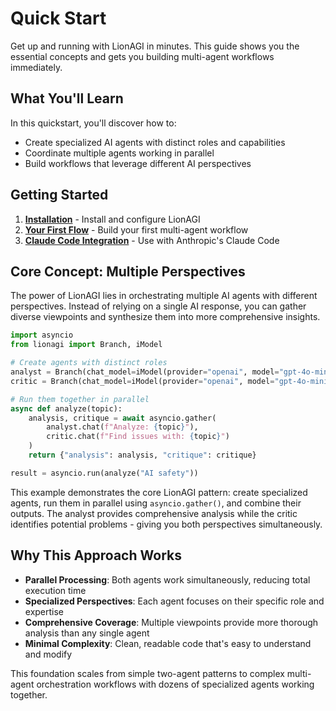 # Quick Start

Get up and running with LionAGI in minutes. This guide shows you the essential concepts and gets you building multi-agent workflows immediately.

## What You'll Learn

In this quickstart, you'll discover how to:

- Create specialized AI agents with distinct roles and capabilities
- Coordinate multiple agents working in parallel
- Build workflows that leverage different AI perspectives

## Getting Started

1. **[Installation](installation.md)** - Install and configure LionAGI
2. **[Your First Flow](your-first-flow.md)** - Build your first multi-agent
   workflow
3. **[Claude Code Integration](claude-code-integration.md)** - Use with
   Anthropic's Claude Code

## Core Concept: Multiple Perspectives

The power of LionAGI lies in orchestrating multiple AI agents with different perspectives. Instead of relying on a single AI response, you can gather diverse viewpoints and synthesize them into more comprehensive insights.

```python
import asyncio
from lionagi import Branch, iModel

# Create agents with distinct roles
analyst = Branch(chat_model=iModel(provider="openai", model="gpt-4o-mini"))
critic = Branch(chat_model=iModel(provider="openai", model="gpt-4o-mini"))

# Run them together in parallel
async def analyze(topic):
    analysis, critique = await asyncio.gather(
        analyst.chat(f"Analyze: {topic}"),
        critic.chat(f"Find issues with: {topic}")
    )
    return {"analysis": analysis, "critique": critique}

result = asyncio.run(analyze("AI safety"))
```

This example demonstrates the core LionAGI pattern: create specialized agents, run them in parallel using `asyncio.gather()`, and combine their outputs. The analyst provides comprehensive analysis while the critic identifies potential problems - giving you both perspectives simultaneously.

## Why This Approach Works

- **Parallel Processing**: Both agents work simultaneously, reducing total execution time
- **Specialized Perspectives**: Each agent focuses on their specific role and expertise  
- **Comprehensive Coverage**: Multiple viewpoints provide more thorough analysis than any single agent
- **Minimal Complexity**: Clean, readable code that's easy to understand and modify

This foundation scales from simple two-agent patterns to complex multi-agent orchestration workflows with dozens of specialized agents working together.

